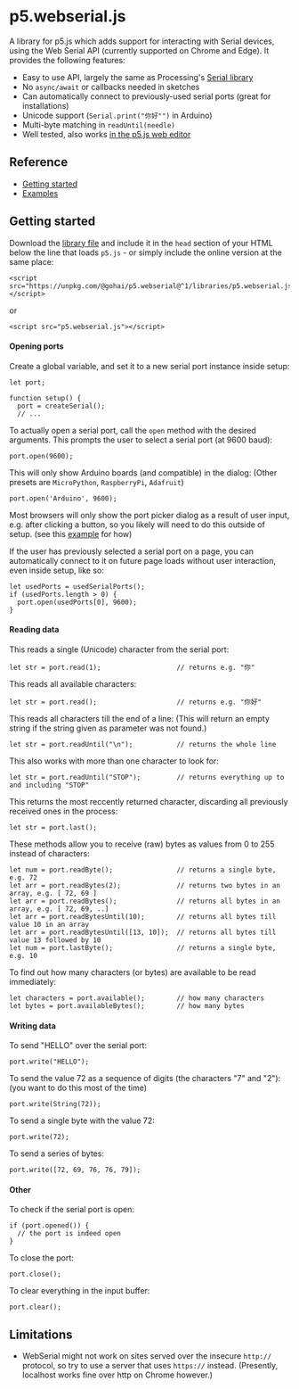 # p5.webserial.js

A library for p5.js which adds support for interacting with Serial devices, using the Web Serial API (currently supported on Chrome and Edge). It provides the following features:

* Easy to use API, largely the same as Processing's [Serial library](https://processing.org/reference/libraries/serial/index.html)
* No `async/await` or callbacks needed in sketches
* Can automatically connect to previously-used serial ports (great for installations)
* Unicode support (`Serial.print("你好"")` in Arduino)
* Multi-byte matching in `readUntil(needle)`
* Well tested, also works [in the p5.js web editor](https://editor.p5js.org/gohai/sketches/X0XD9xvIR)

## Reference

- [Getting started](#getting-started)
- [Examples](examples/)

## Getting started

Download the [library file](https://github.com/gohai/p5.webserial/blob/main/libraries/p5.webserial.js) and include it in the `head` section of your HTML below the line that loads `p5.js` - or simply include the online version at the same place:

```
<script src="https://unpkg.com/@gohai/p5.webserial@^1/libraries/p5.webserial.js"></script>
```
or
```
<script src="p5.webserial.js"></script>
```

#### Opening ports

Create a global variable, and set it to a new serial port instance inside setup:

```
let port;

function setup() {
  port = createSerial();
  // ...
```

To actually open a serial port, call the `open` method with the desired arguments. This prompts the user to select a serial port (at 9600 baud):

```
port.open(9600);
```

This will only show Arduino boards (and compatible) in the dialog: (Other presets are `MicroPython`, `RaspberryPi`, `Adafruit`)

```
port.open('Arduino', 9600);
```

Most browsers will only show the port picker dialog as a result of user input, e.g. after clicking a button, so you likely will need to do this outside of setup. (see this [example](examples/basic/basic_p5js/sketch.js) for how)

If the user has previously selected a serial port on a page, you can automatically connect to it on future page loads without user interaction, even inside setup, like so:

```
let usedPorts = usedSerialPorts();
if (usedPorts.length > 0) {
  port.open(usedPorts[0], 9600);
}
```

#### Reading data

This reads a single (Unicode) character from the serial port:

```
let str = port.read(1);                   // returns e.g. "你"
```

This reads all available characters:

```
let str = port.read();                    // returns e.g. "你好"
```

This reads all characters till the end of a line: (This will return an empty string if the string given as parameter was not found.)

```
let str = port.readUntil("\n");           // returns the whole line
```

This also works with more than one character to look for:

```
let str = port.readUntil("STOP");         // returns everything up to and including "STOP"
```

This returns the most reccently returned character, discarding all previously received ones in the process:

```
let str = port.last();
```

These methods allow you to receive (raw) bytes as values from 0 to 255 instead of characters:

```
let num = port.readByte();                // returns a single byte, e.g. 72
let arr = port.readBytes(2);              // returns two bytes in an array, e.g. [ 72, 69 ]
let arr = port.readBytes();               // returns all bytes in an array, e.g. [ 72, 69, ..]
let arr = port.readBytesUntil(10);        // returns all bytes till value 10 in an array
let arr = port.readBytesUntil([13, 10]);  // returns all bytes till value 13 followed by 10
let num = port.lastByte();                // returns a single byte, e.g. 10
```

To find out how many characters (or bytes) are available to be read immediately:

```
let characters = port.available();        // how many characters
let bytes = port.availableBytes();        // how many bytes
```

#### Writing data

To send "HELLO" over the serial port:

```
port.write("HELLO");
```

To send the value 72 as a sequence of digits (the characters "7" and "2"): (you want to do this most of the time)

```
port.write(String(72));
```

To send a single byte with the value 72:

```
port.write(72);
```

To send a series of bytes:

```
port.write([72, 69, 76, 76, 79]);
```

#### Other

To check if the serial port is open:

```
if (port.opened()) {
  // the port is indeed open
}
```

To close the port:

```
port.close();
```

To clear everything in the input buffer:

```
port.clear();
```

## Limitations

- WebSerial might not work on sites served over the insecure `http://` protocol, so try to use a server that uses `https://` instead. (Presently, localhost works fine over http on Chrome however.)
